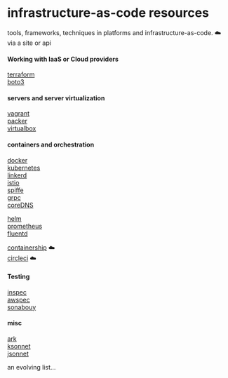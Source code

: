 # infrastructure-as-code resources
tools, frameworks, techniques in platforms and infrastructure-as-code. 
:cloud:  via a site or api

#### Working with IaaS or Cloud providers

[terraform](https://www.terraform.io)  
[boto3](https://boto3.readthedocs.io/en/latest/)  


#### servers and server virtualization

[vagrant](https://www.vagrantup.com)  
[packer](https://www.packer.io)  
[virtualbox](https://www.virtualbox.org)  


#### containers and orchestration

[docker](https://docs.docker.com)  
[kubernetes](https://kubernetes.io)  
[linkerd](https://linkerd.io)  
[istio](https://github.com/istio/istio)  
[spiffe](https://spiffe.io)  
[grpc](https://grpc.io)  
[coreDNS](https://coredns.io)  

[helm](https://helm.sh)  
[prometheus](https://prometheus.io)  
[fluentd](https://www.fluentd.org)  


[containership](https://www.containership.io) :cloud:  
[circleci](https://circleci.com)  :cloud:  

#### Testing

[inspec](https://www.inspec.io)  
[awspec](https://github.com/k1LoW/awspec)  
[sonabouy](https://github.com/heptio/sonobuoy)  

#### misc

[ark](https://github.com/heptio/ark)  
[ksonnet](http://ksonnet.heptio.com)  
[jsonnet](http://jsonnet.org)  


an evolving list...